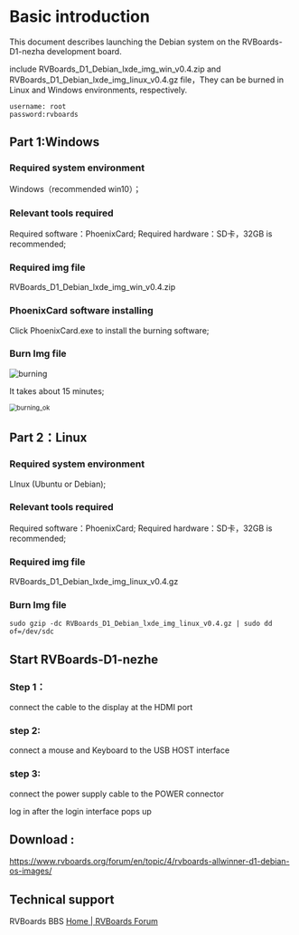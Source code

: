 # Basic introduction

This document describes launching the Debian system on the RVBoards-D1-nezha development board.

include RVBoards_D1_Debian_lxde_img_win_v0.4.zip and RVBoards_D1_Debian_lxde_img_linux_v0.4.gz file，They can be burned in Linux and Windows environments, respectively.

```
username: root
password:rvboards
```
## Part 1:Windows

### Required system environment

Windows（recommended win10）；

### Relevant tools required

Required software：PhoenixCard;
Required hardware：SD卡，32GB is recommended;

### Required img file

RVBoards_D1_Debian_lxde_img_win_v0.4.zip

### PhoenixCard software installing 

Click PhoenixCard.exe to install the burning software;

### Burn Img file

![burning](./burning.png)

It takes about 15 minutes;

<img src="./burning_ok.png" alt="burning_ok" style="zoom:80%;" />

## Part 2：Linux

### Required system environment

LInux (Ubuntu or Debian);

### Relevant tools required

Required software：PhoenixCard;
Required hardware：SD卡，32GB is recommended;

### Required img file

RVBoards_D1_Debian_lxde_img_linux_v0.4.gz

### Burn Img file

```
sudo gzip -dc RVBoards_D1_Debian_lxde_img_linux_v0.4.gz | sudo dd of=/dev/sdc
```

## Start RVBoards-D1-nezhe

### Step 1：

connect the cable to the display at the HDMI port

### step 2:

connect a mouse and Keyboard to the USB HOST interface

### step 3:

connect the power supply cable to the POWER connector 

log in after the login interface pops up

## Download :

https://www.rvboards.org/forum/en/topic/4/rvboards-allwinner-d1-debian-os-images/

## Technical support

RVBoards BBS [Home | RVBoards Forum](https://www.rvboards.org/forum/en/)



